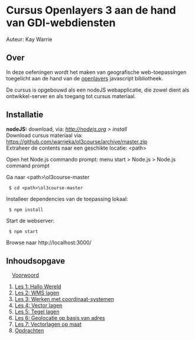 Cursus Openlayers 3 aan de hand van GDI-webdiensten
====
Auteur: Kay Warrie

Over 
----
In deze oefeningen wordt het maken van geografische web-toepassingen toegelicht aan de hand van de [openlayers](http://openlayers.org/) javascript bibliotheek. 

De cursus is opgebouwd als een nodeJS webapplicatie, die zowel dient als ontwikkel-server en als toegang tot cursus materiaal.

Installatie 
-----
**nodeJS:** download, via: *http://nodejs.org > install* <br/>
Download cursus materiaal via: https://github.com/warrieka/ol3course/archive/master.zip <br/>
Extraheer de contents naar een geschikte locatie: &lt;path>

Open het Node.js commando prompt:
menu start > Node.js > Node.js command prompt 

Ga naar &lt;path>\ol3course-master

```batchfile
 $ cd <path>\ol3course-master 
```

Installeer dependencies van de toepassing lokaal:
```batchfile
 $ npm install
```

Start de webserver:
```batchfile	
 $ npm start
```
Browse naar http://localhost:3000/

Inhoudsopgave 
-----

&nbsp;&nbsp;&nbsp;&nbsp;[Voorwoord](index.md)
 
 1. [Les 1: Hallo Wereld](LES1.md)
 2. [Les 2: WMS lagen](LES2.md)
 3. [Les 3: Werken met coordinaat-systemen](LES3.md)
 4. [Les 4: Vector lagen](LES4.md) 
 5. [Les 5: Tegel lagen](LES5.md) 
 6. [Les 6: Geolocatie op basis van adres](LES6.md) 
 7. [Les 7: Vectorlagen op maat](LES7.md) 
 8. [Opdrachten](OPDRACHT1.md)
